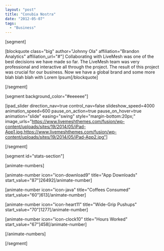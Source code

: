 ```yaml
---
layout: "post"
title: "Conubia Nostra"
date: "2012-05-07"
tags: 
  - "Business"
---
```


[segment]

[blockquote class="big" author="Johnny Ola" affiliation="Brandon Analytics" affiliation_url="#"] Collaborating with LiveMesh was one of the best decisions we have made so far. The LiveMesh team was very professional and interactive all through the project. The result of this project was crucial for our business. Now we have a global brand and some more blah blah blah with Lorem Ipsum[/blockquote]

[/segment]

[segment background_color="#eeeeee"]

[ipad_slider direction_nav=true control_nav=false slideshow_speed=4000 animation_speed=600 pause_on_action=true pause_on_hover=true animation="slide" easing="swing" style="margin-bottom:20px;" image_urls="https://www.livemeshthemes.com/fusion/wp-content/uploads/sites/19/2014/05/iPad-App1.jpg,https://www.livemeshthemes.com/fusion/wp-content/uploads/sites/19/2014/05/iPad-App2.jpg"]

[/segment]

[segment id="stats-section"]

[animate-numbers]

[animate-number icon="icon-download9" title="App Downloads" start_value="87"]26492[/animate-number]

[animate-number icon="icon-java" title="Coffees Consumed" start_value="60"]613[/animate-number]

[animate-number icon="icon-heart11" title="Wide-Grip Pushups" start_value="70"]1277[/animate-number]

[animate-number icon="icon-clock10" title="Hours Worked" start_value="67"]458[/animate-number]

[/animate-numbers]

[/segment]